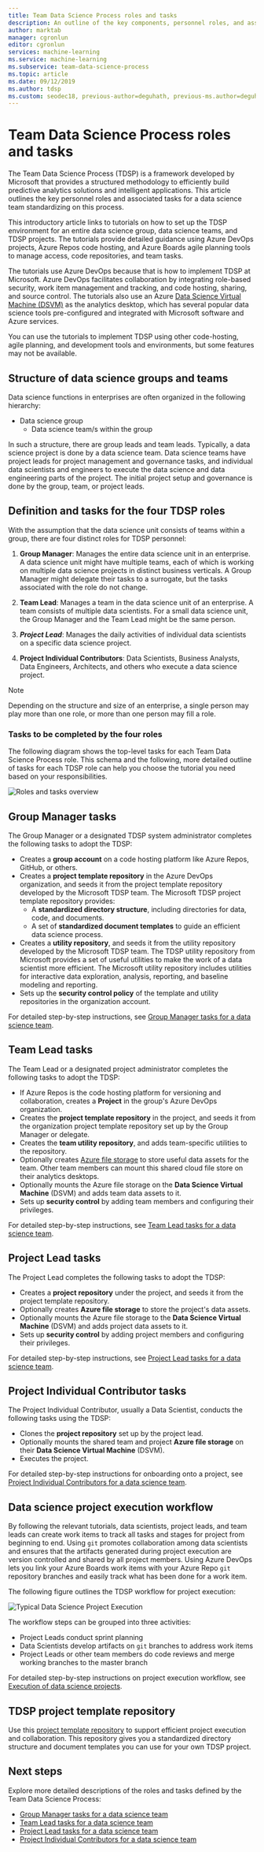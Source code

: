 ```yaml
---
title: Team Data Science Process roles and tasks
description: An outline of the key components, personnel roles, and associated tasks for a data science group.
author: marktab
manager: cgronlun
editor: cgronlun
services: machine-learning
ms.service: machine-learning
ms.subservice: team-data-science-process
ms.topic: article
ms.date: 09/12/2019
ms.author: tdsp
ms.custom: seodec18, previous-author=deguhath, previous-ms.author=deguhath
---
```


# Team Data Science Process roles and tasks

The Team Data Science Process (TDSP) is a framework developed by Microsoft that provides a structured methodology to efficiently build predictive analytics solutions and intelligent applications. This article outlines the key personnel roles and associated tasks for a data science team standardizing on this process.

This introductory article links to tutorials on how to set up the TDSP environment for an entire data science group, data science teams, and TDSP projects. The tutorials provide detailed guidance using Azure DevOps projects, Azure Repos code hosting, and Azure Boards agile planning tools to manage access, code repositories, and team tasks.

The tutorials use Azure DevOps because that is how to implement TDSP at Microsoft. Azure DevOps facilitates collaboration by integrating role-based security, work item management and tracking, and code hosting, sharing, and source control. The tutorials also use an Azure [Data Science Virtual Machine (DSVM)](https://aka.ms/dsvm) as the analytics desktop, which has several popular data science tools pre-configured and integrated with Microsoft software and Azure services. 

You can use the tutorials to implement TDSP using other code-hosting, agile planning, and development tools and environments, but some features may not be available.

## Structure of data science groups and teams

Data science functions in enterprises are often organized in the following hierarchy:

- Data science group
  - Data science team/s within the group

In such a structure, there are group leads and team leads. Typically, a data science project is done by a data science team. Data science teams have project leads for project management and governance tasks, and individual data scientists and engineers to execute the data science and data engineering parts of the project. The initial project setup and governance is done by the group, team, or project leads.

## Definition and tasks for the four TDSP roles
With the assumption that the data science unit consists of teams within a group, there are four distinct roles for TDSP personnel:

1. **Group Manager**: Manages the entire data science unit in an enterprise. A data science unit might have multiple teams, each of which is working on multiple data science projects in distinct business verticals. A Group Manager might delegate their tasks to a surrogate, but the tasks associated with the role do not change.
   
2. **Team Lead**: Manages a team in the data science unit of an enterprise. A team consists of multiple data scientists. For a small data science unit, the Group Manager and the Team Lead might be the same person.
   
3. ***Project Lead***: Manages the daily activities of individual data scientists on a specific data science project.
   
4. **Project Individual Contributors**: Data Scientists, Business Analysts, Data Engineers, Architects, and others who execute a data science project.

> [!NOTE]
> Depending on the structure and size of an enterprise, a single person may play more than one role, or more than one person may fill a role.

### Tasks to be completed by the four roles

The following diagram shows the top-level tasks for each Team Data Science Process role. This schema and the following, more detailed outline of tasks for each TDSP role can help you choose the tutorial you need based on your responsibilities.

![Roles and tasks overview](./media/roles-tasks/overview-tdsp-top-level.png)

## Group Manager tasks

The Group Manager or a designated TDSP system administrator completes the following tasks to adopt the TDSP:

- Creates a **group account** on a code hosting platform like Azure Repos, GitHub, or others.
- Creates a **project template repository** in the Azure DevOps organization, and seeds it from the project template repository developed by the Microsoft TDSP team. The Microsoft TDSP project template repository provides:
  - A **standardized directory structure**, including directories for data, code, and documents.
  - A set of **standardized document templates** to guide an efficient data science process.
- Creates a **utility repository**, and seeds it from the utility repository developed by the Microsoft TDSP team. The TDSP utility repository from Microsoft provides a set of useful utilities to make the work of a data scientist more efficient. The Microsoft utility repository includes utilities for interactive data exploration, analysis, reporting, and baseline modeling and reporting.
- Sets up the **security control policy** of the template and utility repositories in the organization account.

For detailed step-by-step instructions, see [Group Manager tasks for a data science team](group-manager-tasks.md).

## Team Lead tasks

The Team Lead or a designated project administrator completes the following tasks to adopt the TDSP:

- If Azure Repos is the code hosting platform for versioning and collaboration, creates a **Project** in the group's Azure DevOps organization.
- Creates the **project template repository** in the project, and seeds it from the organization project template repository set up by the Group Manager or delegate.
- Creates the **team utility repository**, and adds team-specific utilities to the repository.
- Optionally creates [Azure file storage](https://azure.microsoft.com/services/storage/files/) to store useful data assets for the team. Other team members can mount this shared cloud file store on their analytics desktops.
- Optionally mounts the Azure file storage on the **Data Science Virtual Machine** (DSVM) and adds team data assets to it.
- Sets up **security control** by adding team members and configuring their privileges.

For detailed step-by-step instructions, see [Team Lead tasks for a data science team](team-lead-tasks.md).


## Project Lead tasks

The Project Lead completes the following tasks to adopt the TDSP:

- Creates a **project repository** under the project, and seeds it from the project template repository.
- Optionally creates **Azure file storage** to store the project's data assets.
- Optionally mounts the Azure file storage to the **Data Science Virtual Machine** (DSVM) and adds project data assets to it.
- Sets up **security control** by adding project members and configuring their privileges.

For detailed step-by-step instructions, see [Project Lead tasks for a data science team](project-lead-tasks.md).

## Project Individual Contributor tasks

The Project Individual Contributor, usually a Data Scientist, conducts the following tasks using the TDSP:

- Clones the **project repository** set up by the project lead.
- Optionally mounts the shared team and project **Azure file storage** on their **Data Science Virtual Machine** (DSVM).
- Executes the project.

For detailed step-by-step instructions for onboarding onto a project, see [Project Individual Contributors for a data science team](project-ic-tasks.md).


## Data science project execution workflow

By following the relevant tutorials, data scientists, project leads, and team leads can create work items to track all tasks and stages for project from beginning to end. Using `git` promotes collaboration among data scientists and ensures that the artifacts generated during project execution are version controlled and shared by all project members. Using Azure DevOps lets you link your Azure Boards work items with your Azure Repo `git` repository branches and easily track what has been done for a work item.

The following figure outlines the TDSP workflow for project execution:

![Typical Data Science Project Execution](./media/roles-tasks/overview-project-execute.png)

The workflow steps can be grouped into three activities:

- Project Leads conduct sprint planning
- Data Scientists develop artifacts on `git` branches to address work items
- Project Leads or other team members do code reviews and merge working branches to the master branch

For detailed step-by-step instructions on project execution workflow, see [Execution of data science projects](project-execution.md).

## TDSP project template repository

Use this [project template repository](https://github.com/Azure/Azure-TDSP-ProjectTemplate) to support efficient project execution and collaboration. This repository gives you a standardized directory structure and document templates you can use for your own TDSP project.

## Next steps

Explore more detailed descriptions of the roles and tasks defined by the Team Data Science Process:

- [Group Manager tasks for a data science team](group-manager-tasks.md)
- [Team Lead tasks for a data science team](team-lead-tasks.md)
- [Project Lead tasks for a data science team](project-lead-tasks.md)
- [Project Individual Contributors for a data science team](project-ic-tasks.md)
